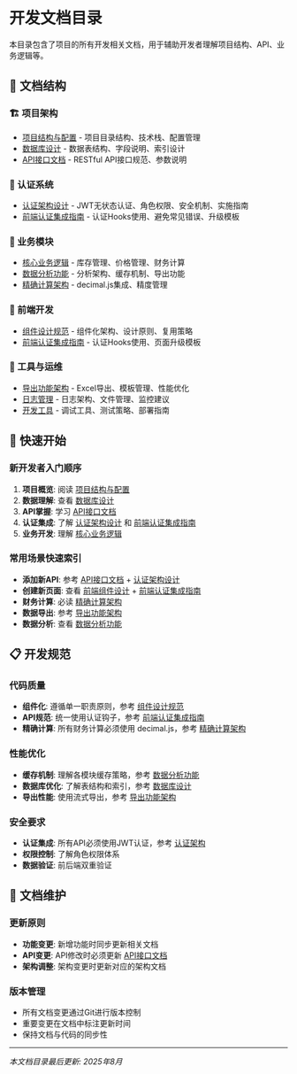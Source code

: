 # 开发文档目录

本目录包含了项目的所有开发相关文档，用于辅助开发者理解项目结构、API、业务逻辑等。

## 📂 文档结构

### 🏗️ 项目架构
- [项目结构与配置](./project-structure.md) - 项目目录结构、技术栈、配置管理
- [数据库设计](./database-design.md) - 数据表结构、字段说明、索引设计
- [API接口文档](./api-reference.md) - RESTful API接口规范、参数说明

### 🔐 认证系统  
- [认证架构设计](./authentication.md) - JWT无状态认证、角色权限、安全机制、实施指南
- [前端认证集成指南](./frontend-auth-integration-guide.md) - 认证Hooks使用、避免常见错误、升级模板

### 💼 业务模块
- [核心业务逻辑](./business-logic.md) - 库存管理、价格管理、财务计算
- [数据分析功能](./analysis-features.md) - 分析架构、缓存机制、导出功能
- [精确计算架构](./decimal-calculation.md) - decimal.js集成、精度管理

### 🎨 前端开发
- [组件设计规范](./frontend-components.md) - 组件化架构、设计原则、复用策略
- [前端认证集成指南](./frontend-auth-integration-guide.md) - 认证Hooks使用、页面升级模板

### 🔧 工具与运维
- [导出功能架构](./export-features.md) - Excel导出、模板管理、性能优化
- [日志管理](./logging.md) - 日志架构、文件管理、监控建议
- [开发工具](./development-tools.md) - 调试工具、测试策略、部署指南

## 🚀 快速开始

### 新开发者入门顺序
1. **项目概览**: 阅读 [项目结构与配置](./project-structure.md)
2. **数据理解**: 查看 [数据库设计](./database-design.md)  
3. **API掌握**: 学习 [API接口文档](./api-reference.md)
4. **认证集成**: 了解 [认证架构设计](./authentication.md) 和 [前端认证集成指南](./frontend-auth-integration-guide.md)
5. **业务开发**: 理解 [核心业务逻辑](./business-logic.md)

### 常用场景快速索引
- **添加新API**: 参考 [API接口文档](./api-reference.md) + [认证架构设计](./authentication.md)
- **创建新页面**: 查看 [前端组件设计](./frontend-components.md) + [前端认证集成指南](./frontend-auth-integration-guide.md)
- **财务计算**: 必读 [精确计算架构](./decimal-calculation.md)
- **数据导出**: 参考 [导出功能架构](./export-features.md)
- **数据分析**: 查看 [数据分析功能](./analysis-features.md)

## 📋 开发规范

### 代码质量
- **组件化**: 遵循单一职责原则，参考 [组件设计规范](./frontend-components.md)
- **API规范**: 统一使用认证钩子，参考 [前端认证集成指南](./frontend-auth-integration-guide.md)
- **精确计算**: 所有财务计算必须使用 decimal.js，参考 [精确计算架构](./decimal-calculation.md)

### 性能优化
- **缓存机制**: 理解各模块缓存策略，参考 [数据分析功能](./analysis-features.md)
- **数据库优化**: 了解表结构和索引，参考 [数据库设计](./database-design.md)
- **导出性能**: 使用流式导出，参考 [导出功能架构](./export-features.md)

### 安全要求
- **认证集成**: 所有API必须使用JWT认证，参考 [认证架构](./authentication.md)
- **权限控制**: 了解角色权限体系
- **数据验证**: 前后端双重验证

## 🔄 文档维护

### 更新原则
- **功能变更**: 新增功能时同步更新相关文档
- **API变更**: API修改时必须更新 [API接口文档](./api-reference.md)
- **架构调整**: 架构变更时更新对应的架构文档

### 版本管理
- 所有文档变更通过Git进行版本控制
- 重要变更在文档中标注更新时间
- 保持文档与代码的同步性

---

*本文档目录最后更新: 2025年8月*
